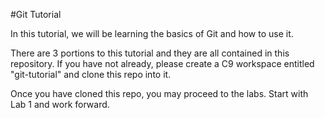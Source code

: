 #Git Tutorial

In this tutorial, we will be learning the basics of Git and how to use it. 

There are 3 portions to this tutorial and they are all contained in this repository. If you have not already, please create a C9 workspace entitled "git-tutorial" and clone this repo into it.

Once you have cloned this repo, you may proceed to the labs. Start with Lab 1 and work forward. 
